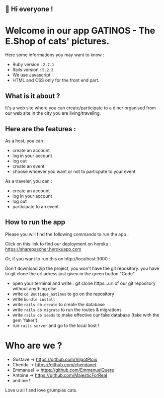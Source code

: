 ## 🔆 Hi everyone !

# Welcome in our app GATINOS - The E.Shop of cats' pictures.

Here some informations you may want to know :

* Ruby version : `2.7.1`
* Rails version : `5.2.3`
* We use Javascript
* HTML and CSS only for the front end part.

## What is it about ?

It's a web site where you can create/participate to a diner organised from our web site in the city you are living/traveling.


## Here are the features :
As a host, you can :
- create an account 
- log in your account
- log out
- create an event
- choose whoever you want or not to particpate to your event

As a traveler, you can :
- create an account 
- log in your account
- log out
- participate to an event

## How to run the app
Please you will find the following commands to run the app :

Click on this link to find our deployment on heroku : https://sharepascher.herokuapp.com

Or, if you want to run this on http://localhost:3000 :

Don't download zip the project, you won't have the git repository.
you have to git clone the url adress just given in the green button "Code".
- open your terminal and write : git clone https...url of our git repository without anything else
- write `cd Boutique_Gatinos` to go on the repository
- write `bundle install`
- write `rails db:create` to create the database
- write `rails db:migrate` to run the routes & migrations
- write `rails db:seeds` to make effective our fake database (fake with the gem 'faker')
- run `rails server` and go to the local host ! 

# Who are we ?
- Gustave -> https://github.com/VilgotPloix
- Chenda -> https://github.com/chendanet
- Emmanuel -> https://github.com/EmmanuelQuere
- Antoine -> https://github.com/MajesticForReal
- and me !

Love u all ! and love grumpies cats.
